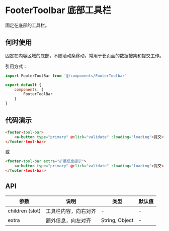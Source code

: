 # FooterToolbar 底部工具栏

固定在底部的工具栏。

## 何时使用

固定在内容区域的底部，不随滚动条移动，常用于长页面的数据搜集和提交工作。

引用方式：

```javascript
import FooterToolBar from '@/components/FooterToolbar'

export default {
    components: {
        FooterToolBar
    }
}
```

## 代码演示

```html
<footer-tool-bar>
    <a-button type="primary" @click="validate" :loading="loading">提交</a-button>
</footer-tool-bar>
```

或

```html
<footer-tool-bar extra="扩展信息提示">
    <a-button type="primary" @click="validate" :loading="loading">提交</a-button>
</footer-tool-bar>
```

## API

参数 | 说明 | 类型 | 默认值
----|------|-----|------
children (slot) | 工具栏内容，向右对齐 | - | -
extra | 额外信息，向左对齐 | String, Object | -

